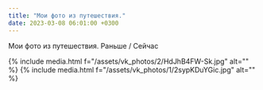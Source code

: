 ```yaml
---
title: "Мои фото из путешествия."
date: 2023-03-08 06:01:00 +0300
---
```


Мои фото из путешествия.
Раньше / Сейчас


{% include media.html f="/assets/vk_photos/2/HdJhB4FW-Sk.jpg" alt="" %}
{% include media.html f="/assets/vk_photos/1/2sypKDuYGic.jpg" alt="" %}
